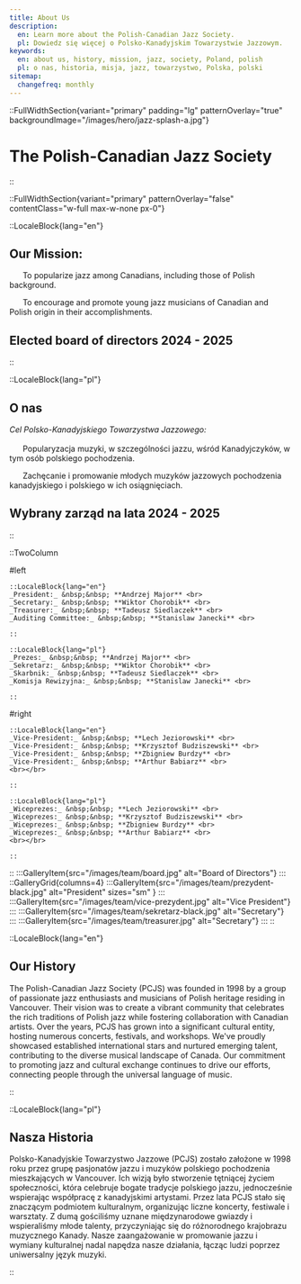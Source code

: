 ```yaml
---
title: About Us
description:
  en: Learn more about the Polish-Canadian Jazz Society.
  pl: Dowiedz się więcej o Polsko-Kanadyjskim Towarzystwie Jazzowym.
keywords:
  en: about us, history, mission, jazz, society, Poland, polish
  pl: o nas, historia, misja, jazz, towarzystwo, Polska, polski
sitemap:
  changefreq: monthly
---
```


::FullWidthSection{variant="primary" padding="lg" patternOverlay="true" backgroundImage="/images/hero/jazz-splash-a.jpg"}

# The Polish-Canadian Jazz Society

::

::FullWidthSection{variant="primary" patternOverlay="false" contentClass="w-full max-w-none px-0"}

::LocaleBlock{lang="en"}

## Our Mission:

&nbsp;&nbsp;&nbsp;&nbsp;&nbsp;&nbsp;To popularize jazz among Canadians, including those of Polish background.

&nbsp;&nbsp;&nbsp;&nbsp;&nbsp;&nbsp;To encourage and promote young jazz musicians of Canadian and Polish origin in their accomplishments.

## Elected board of directors 2024 - 2025

::

::LocaleBlock{lang="pl"}

## O nas

_Cel Polsko-Kanadyjskiego Towarzystwa Jazzowego:_
<br></br>
&nbsp;&nbsp;&nbsp;&nbsp;&nbsp;&nbsp;Popularyzacja muzyki, w szczególności jazzu, wśród Kanadyjczyków, w tym osób polskiego pochodzenia.

&nbsp;&nbsp;&nbsp;&nbsp;&nbsp;&nbsp;Zachęcanie i promowanie młodych muzyków jazzowych pochodzenia kanadyjskiego i polskiego w ich osiągnięciach.

## Wybrany zarząd na lata 2024 - 2025

::

::TwoColumn

#left

    ::LocaleBlock{lang="en"}
    _President:_ &nbsp;&nbsp; **Andrzej Major** <br>
    _Secretary:_ &nbsp;&nbsp; **Wiktor Chorobik** <br>
    _Treasurer:_ &nbsp;&nbsp; **Tadeusz Siedlaczek** <br>
    _Auditing Committee:_ &nbsp;&nbsp; **Stanislaw Janecki** <br>

    ::

    ::LocaleBlock{lang="pl"}
    _Prezes:_ &nbsp;&nbsp; **Andrzej Major** <br>
    _Sekretarz:_ &nbsp;&nbsp; **Wiktor Chorobik** <br>
    _Skarbnik:_ &nbsp;&nbsp; **Tadeusz Siedlaczek** <br>
    _Komisja Rewizyjna:_ &nbsp;&nbsp; **Stanislaw Janecki** <br>

    ::

#right

    ::LocaleBlock{lang="en"}
    _Vice-President:_ &nbsp;&nbsp; **Lech Jeziorowski** <br>
    _Vice-President:_ &nbsp;&nbsp; **Krzysztof Budziszewski** <br>
    _Vice-President:_ &nbsp;&nbsp; **Zbigniew Burdzy** <br>
    _Vice-President:_ &nbsp;&nbsp; **Arthur Babiarz** <br>
    <br></br>

    ::

    ::LocaleBlock{lang="pl"}
    _Wiceprezes:_ &nbsp;&nbsp; **Lech Jeziorowski** <br>
    _Wiceprezes:_ &nbsp;&nbsp; **Krzysztof Budziszewski** <br>
    _Wiceprezes:_ &nbsp;&nbsp; **Zbigniew Burdzy** <br>
    _Wiceprezes:_ &nbsp;&nbsp; **Arthur Babiarz** <br>
    <br></br>

    ::

::
:::GalleryItem{src="/images/team/board.jpg" alt="Board of Directors"}
:::
::GalleryGrid{columns=4}
:::GalleryItem{src="/images/team/prezydent-black.jpg" alt="President" sizes="sm" }
:::
:::GalleryItem{src="/images/team/vice-prezydent.jpg" alt="Vice President"}
:::
:::GalleryItem{src="/images/team/sekretarz-black.jpg" alt="Secretary"}
:::
:::GalleryItem{src="/images/team/treasurer.jpg" alt="Secretary"}
:::
::

::LocaleBlock{lang="en"}

## Our History

The Polish-Canadian Jazz Society (PCJS) was founded in 1998 by a group of passionate jazz enthusiasts and musicians of Polish heritage residing in Vancouver. Their vision was to create a vibrant community that celebrates the rich traditions of Polish jazz while fostering collaboration with Canadian artists. Over the years, PCJS has grown into a significant cultural entity, hosting numerous concerts, festivals, and workshops. We've proudly showcased established international stars and nurtured emerging talent, contributing to the diverse musical landscape of Canada. Our commitment to promoting jazz and cultural exchange continues to drive our efforts, connecting people through the universal language of music.

::

::LocaleBlock{lang="pl"}

## Nasza Historia

Polsko-Kanadyjskie Towarzystwo Jazzowe (PCJS) zostało założone w 1998 roku przez grupę pasjonatów jazzu i muzyków polskiego pochodzenia mieszkających w Vancouver. Ich wizją było stworzenie tętniącej życiem społeczności, która celebruje bogate tradycje polskiego jazzu, jednocześnie wspierając współpracę z kanadyjskimi artystami. Przez lata PCJS stało się znaczącym podmiotem kulturalnym, organizując liczne koncerty, festiwale i warsztaty. Z dumą gościliśmy uznane międzynarodowe gwiazdy i wspieraliśmy młode talenty, przyczyniając się do różnorodnego krajobrazu muzycznego Kanady. Nasze zaangażowanie w promowanie jazzu i wymiany kulturalnej nadal napędza nasze działania, łącząc ludzi poprzez uniwersalny język muzyki.

::
<br>
<br>
